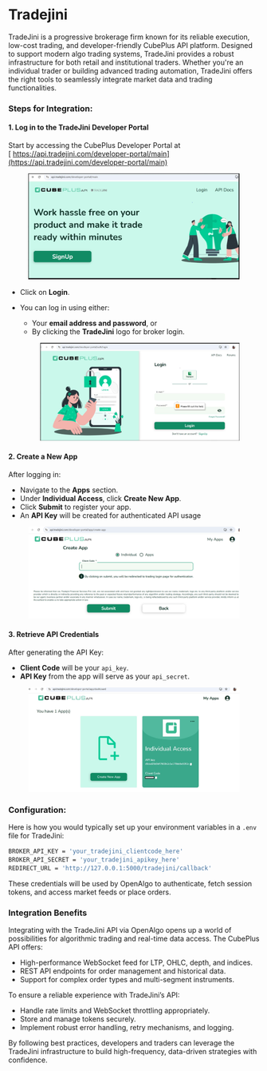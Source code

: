 # Tradejini

TradeJini is a progressive brokerage firm known for its reliable execution, low-cost trading, and developer-friendly CubePlus API platform. Designed to support modern algo trading systems, TradeJini provides a robust infrastructure for both retail and institutional traders. Whether you're an individual trader or building advanced trading automation, TradeJini offers the right tools to seamlessly integrate market data and trading functionalities.

### Steps for Integration:

#### 1. Log in to the TradeJini Developer Portal

Start by accessing the CubePlus Developer Portal at\
[ https://api.tradejini.com/developer-portal/main](https://api.tradejini.com/developer-portal/main)

<figure><img src="../../.gitbook/assets/1 (1).JPG" alt=""><figcaption></figcaption></figure>

* Click on **Login**.
*   You can log in using either:

    * Your **email address and password**, or
    * By clicking the **TradeJini** logo for broker login.

    <figure><img src="../../.gitbook/assets/4.JPG" alt=""><figcaption></figcaption></figure>

#### 2. Create a New App

After logging in:

* Navigate to the **Apps** section.
* Under **Individual Access**, click **Create New App**.
* Click **Submit** to register your app.
* An **API Key** will be created for authenticated API usage



<figure><img src="../../.gitbook/assets/image (1) (1) (1) (1) (1).png" alt=""><figcaption></figcaption></figure>

#### 3. Retrieve API Credentials

After generating the API Key:

* **Client Code** will be your `api_key`.
* **API Key** from the app will serve as your `api_secret`.

<figure><img src="../../.gitbook/assets/3.JPG" alt=""><figcaption></figcaption></figure>

### Configuration:

Here is how you would typically set up your environment variables in a `.env` file for TradeJini:

```bash
BROKER_API_KEY = 'your_tradejini_clientcode_here'
BROKER_API_SECRET = 'your_tradejini_apikey_here'
REDIRECT_URL = 'http://127.0.0.1:5000/tradejini/callback'
```

These credentials will be used by OpenAlgo to authenticate, fetch session tokens, and access market feeds or place orders.

### Integration Benefits

Integrating with the TradeJini API via OpenAlgo opens up a world of possibilities for algorithmic trading and real-time data access. The CubePlus API offers:

* High-performance WebSocket feed for LTP, OHLC, depth, and indices.
* REST API endpoints for order management and historical data.
* Support for complex order types and multi-segment instruments.

To ensure a reliable experience with TradeJini’s API:

* Handle rate limits and WebSocket throttling appropriately.
* Store and manage tokens securely.
* Implement robust error handling, retry mechanisms, and logging.

By following best practices, developers and traders can leverage the TradeJini infrastructure to build high-frequency, data-driven strategies with confidence.
